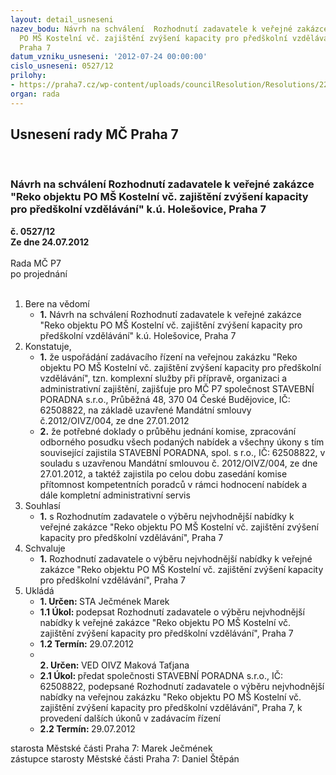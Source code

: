 ```yaml
---
layout: detail_usneseni
nazev_bodu: Návrh na schválení  Rozhodnutí zadavatele k veřejné zakázce  "Reko objektu
  PO MŠ Kostelní vč. zajištění zvýšení kapacity pro předškolní vzdělávání" k.ú. Holešovice,
  Praha 7
datum_vzniku_usneseni: '2012-07-24 00:00:00'
cislo_usneseni: 0527/12
prilohy:
- https://praha7.cz/wp-content/uploads/councilResolution/Resolutions/22663/38-12-rozhodnut%c3%ad_zadavatele_m%c5%a1_kosteln%c3%ad.pdf
organ: rada
---
```

<div id="ucUsn_pList" class="usn">
	<span><h2>Usnesení rady MČ Praha 7 </h2>
<br></span><div class="standBody">
<span><h3>Návrh na schválení  Rozhodnutí zadavatele k veřejné zakázce  "Reko objektu PO MŠ Kostelní vč. zajištění zvýšení kapacity pro předškolní vzdělávání" k.ú. Holešovice, Praha 7</h3></span><div class="center">
		<strong>č. 0527/12</strong><br>
	</div>
<div class="center">
		<strong>Ze dne 24.07.2012</strong><br><br>
	</div>Rada MČ P7<br> po projednání<br><br><ol>
<li>Bere na vědomí<ul><li>
<strong>1.</strong> Návrh na schválení  Rozhodnutí zadavatele k veřejné zakázce  "Reko objektu PO MŠ Kostelní vč. zajištění zvýšení kapacity pro předškolní vzdělávání" k.ú. Holešovice, Praha 7</li></ul>
</li>
<li>Konstatuje,<ul>
<li>
<strong>1.</strong> že uspořádání zadávacího řízení na veřejnou zakázku "Reko objektu PO MŠ Kostelní vč. zajištění zvýšení kapacity pro předškolní vzdělávání", tzn. komplexní služby při přípravě, organizaci a administrativní zajištění, zajišťuje pro MČ P7 společnost STAVEBNÍ PORADNA s.r.o., Průběžná 48, 370 04 České Budějovice, IČ: 62508822, na základě uzavřené Mandátní smlouvy č.2012/OIVZ/004, ze dne 27.01.2012     </li>
<li>
<strong>2.</strong> že potřebné doklady o průběhu jednání komise, zpracování odborného posudku všech podaných nabídek a všechny úkony s tím související zajistila STAVEBNÍ PORADNA, spol. s r.o., IČ: 62508822, v souladu s uzavřenou Mandátní smlouvou č. 2012/OIVZ/004, ze dne 27.01.2012, a taktéž zajistila po celou dobu zasedání komise přítomnost kompetentních poradců v rámci hodnocení nabídek a dále kompletní administrativní servis </li>
</ul>
</li>
<li>Souhlasí<ul><li>
<strong>1.</strong> s Rozhodnutím zadavatele o výběru nejvhodnější nabídky k veřejné zakázce "Reko objektu PO MŠ Kostelní vč. zajištění zvýšení kapacity pro předškolní vzdělávání",  Praha 7 </li></ul>
</li>
<li>Schvaluje<ul><li>
<strong>1.</strong> Rozhodnutí zadavatele o výběru nejvhodnější nabídky k veřejné zakázce "Reko objektu PO MŠ Kostelní vč. zajištění zvýšení kapacity pro předškolní vzdělávání", Praha 7</li></ul>
</li>
<li>Ukládá<ul>
<li>
<strong>1. Určen: </strong>STA Ječmének Marek</li>
<li>
<strong>1.1 Úkol: </strong>podepsat Rozhodnutí zadavatele o výběru nejvhodnější nabídky k veřejné zakázce "Reko objektu PO MŠ Kostelní vč. zajištění zvýšení kapacity pro předškolní vzdělávání",  Praha 7</li>
<li>
<strong>1.2 Termín: </strong>29.07.2012</li>
<li>
<strong><br>2. Určen: </strong>VED OIVZ Maková Taťjana</li>
<li>
<strong>2.1 Úkol: </strong>předat společnosti STAVEBNÍ PORADNA s.r.o., IČ: 62508822, podepsané Rozhodnutí zadavatele o výběru nejvhodnější nabídky na veřejnou zakázku "Reko objektu PO MŠ Kostelní vč. zajištění zvýšení kapacity pro předškolní vzdělávání",  Praha 7, k provedení dalších úkonů v zadávacím řízení</li>
<li>
<strong>2.2 Termín: </strong>29.07.2012</li>
</ul>
</li>
</ol>starosta Městské části Praha 7: Marek Ječmének<br>zástupce starosty Městské části Praha 7: Daniel Štěpán 
</div>
</div>